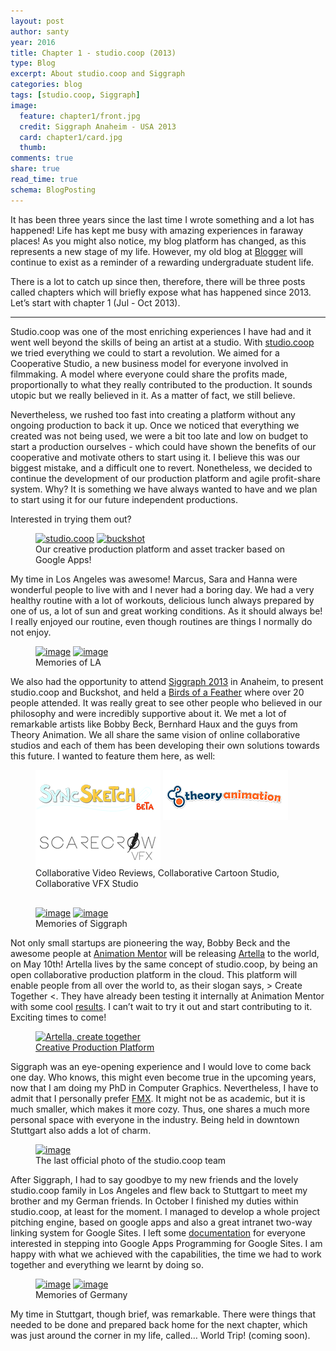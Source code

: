 ```yaml
---
layout: post
author: santy
year: 2016
title: Chapter 1 - studio.coop (2013)
type: Blog
excerpt: About studio.coop and Siggraph
categories: blog
tags: [studio.coop, Siggraph]
image:
  feature: chapter1/front.jpg
  credit: Siggraph Anaheim - USA 2013
  card: chapter1/card.jpg
  thumb:
comments: true
share: true
read_time: true
schema: BlogPosting
---
```

It has been three years since the last time I wrote something and a lot has happened! Life has kept me busy with amazing experiences in faraway places! As you might also notice, my blog platform has changed, as this represents a new stage of my life. However, my old blog at  [Blogger](http://santiagomontesdeoca.blogspot.sg/) will continue to exist as a reminder of a rewarding undergraduate student life.

There is a lot to catch up since then, therefore, there will be three posts called chapters which will briefly expose what has happened since 2013. Let’s start with chapter 1 (Jul - Oct 2013).

---

Studio.coop was one of the most enriching experiences I have had and it went well beyond the skills of being an artist at a studio. With  [studio.coop](https://sites.google.com/a/studio.coop/v1/) we tried everything we could to start a revolution. We aimed for a Cooperative Studio, a new business model for everyone involved in filmmaking. A model where everyone could share the profits made, proportionally to what they really contributed to the production. It sounds utopic but we really believed in it. As a matter of fact, we still believe.

Nevertheless, we rushed too fast into creating a platform without any ongoing production to back it up. Once we noticed that everything we created was not being used, we were a bit too late and low on budget to start a production ourselves - which could have shown the benefits of our cooperative and motivate others to start using it. I believe this was our biggest mistake, and a difficult one to revert. Nonetheless, we decided to continue the development of our production platform and agile profit-share system. Why? It is something we have always wanted to have and we plan to start using it for our future independent productions.

Interested in trying them out?

<!-- LOGOS OF STUDIO.COOP AND BUCKSHOT -->
<figure class="pull-center no-shadows custom">
 	<a href="https://sites.google.com/a/studio.coop/v1/" target="_blank"><img src="{{site.url}}/images/chapter1/studiocoop.png" alt="studio.coop" style="margin-right=50px"></a>
 	<a href="http://buckshot.vfx2.com/" target="_blank"><img src="{{site.url}}/images/chapter1/buckshot.png" alt="buckshot"></a>
  <figcaption>Our creative production platform and asset tracker based on Google Apps!</figcaption>
</figure>

My time in Los Angeles was awesome! Marcus, Sara and Hanna were wonderful people to live with and I never had a boring day. We had a very healthy routine with a lot of workouts, delicious lunch always prepared by one of us, a lot of sun and great working conditions. As it should always be! I really enjoyed our routine, even though routines are things I normally do not enjoy.

<!-- PHOTOS OF lA -->
<figure class="half">
	<a href="{{site.url}}/images/chapter1/la1.jpg"><img src="{{site.url}}/images/chapter1/la1_low.jpg" alt="image"></a>
  <a href="{{site.url}}/images/chapter1/la2.jpg"><img src="{{site.url}}/images/chapter1/la2_low.jpg" alt="image"></a>
	<figcaption>Memories of LA</figcaption>
</figure>

We also had the opportunity to attend  [Siggraph 2013](http://s2013.siggraph.org/) in Anaheim, to present studio.coop and Buckshot, and held a [Birds of a Feather](http://s2013.siggraph.org/attendees/birds-feather/events/madding-crowd) where over 20 people attended. It was really great to see other people who believed in our philosophy and were incredibly supportive about it. We met a lot of remarkable artists like Bobby Beck, Bernhard Haux and the guys from Theory Animation. We all share the same vision of online collaborative studios and each of them has been developing their own solutions towards this future. I wanted to feature them here, as well:

<!-- LOGOS OF STARTUPS -->
<figure class="third no-shadows" >
	<a href="http://syncsketch.com/" target="_blank"><img src="../../images/chapter1/syncsketch.png" alt="Sync Sketch" style="margin-bottom: -5px"></a>
	<a href="https://theoryanimation.com/" target="_blank"><img src="../../images/chapter1/theoryanimation.png" alt="Theory Animation" style="margin-bottom: -5px"></a>
	<a href="https://www.scarecrowvfx.com/" target="_blank"><img src="../../images/chapter1/scarecrow.png" alt="Scarecrow VFX" style="margin-bottom: -5px"></a>
	<figcaption style="margin-bottom: 30px">Collaborative Video Reviews, Collaborative Cartoon Studio, Collaborative VFX Studio</figcaption>
</figure>

<!-- PHOTOS OF SIGGRAPH -->
<figure class="half">
	<a href="{{site.url}}/images/chapter1/siggraph1.jpg"><img src="{{site.url}}/images/chapter1/siggraph1_low.jpg" alt="image"></a>
  <a href="{{site.url}}/images/chapter1/siggraph2.jpg"><img src="{{site.url}}/images/chapter1/siggraph2_low.jpg" alt="image"></a>
	<figcaption>Memories of Siggraph</figcaption>
</figure>

Not only small startups are pioneering the way, Bobby Beck and the awesome people at [Animation Mentor](http://www.animationmentor.com/) will be releasing [Artella](http://www.artella.com/) to the world, on May 10th! Artella lives by the same concept of studio.coop, by being an open collaborative production platform in the cloud. This platform will enable people from all over the world to, as their slogan says, > Create Together <. They have already been testing it internally at Animation Mentor with some cool [results](https://vimeo.com/154871664). I can’t wait to try it out and start contributing to it. Exciting times to come!

<!-- LOGOS OF ARTELLA -->
<figure class="pull-center no-shadows custom">
  <a href="http://www.artella.com/">
  <img src="{{site.url}}/images/chapter1/artella.png" alt="Artella, create together"></a>
  <figcaption><a href="http://www.artella.com/">Creative Production Platform</a></figcaption>
</figure>

Siggraph was an eye-opening experience and I would love to come back one day. Who knows, this might even become true in the upcoming years, now that I am doing my PhD in Computer Graphics. Nevertheless, I have to admit that I personally prefer  [FMX](http://www.fmx.de/). It might not be as academic, but it is much smaller, which makes it more cozy. Thus, one shares a much more personal space with everyone in the industry. Being held in downtown Stuttgart also adds a lot of charm.

<!-- lAST PICTURE OF lA -->
<figure>
	<a href="{{site.url}}/images/chapter1/studiocoop1.jpg"><img src="{{site.url}}/images/chapter1/studiocoop1_low.jpg" alt="image"></a>
	<figcaption>The last official photo of the studio.coop team</figcaption>
</figure>

After Siggraph, I had to say goodbye to my new friends and the lovely studio.coop family in Los Angeles and flew back to Stuttgart to meet my brother and my German friends. In October I finished my duties within studio.coop, at least for the moment. I managed to develop a whole project pitching engine, based on google apps and also a great intranet two-way linking system for Google Sites. I left some  [documentation](https://docs.google.com/document/d/1MNs-D-X9VH3u5YI6761dgJZ97MV4PDvyhQUM5a7Z-qo/) for everyone interested in stepping into Google Apps Programming for Google Sites. I am happy with what we achieved with the capabilities, the time we had to work together and everything we learnt by doing so.

<!-- PHOTOS OF STUTTGART -->
<figure class="half">
	<a href="{{site.url}}/images/chapter1/stuttgart2.jpg"><img src="{{site.url}}/images/chapter1/stuttgart2_low.jpg" alt="image"></a>
  <a href="{{site.url}}/images/chapter1/stuttgart1.jpg"><img src="{{site.url}}/images/chapter1/stuttgart1_low.jpg" alt="image"></a>
	<figcaption>Memories of Germany</figcaption>
</figure>

My time in Stuttgart, though brief, was remarkable. There were things that needed to be done and prepared back home for the next chapter, which was just around the corner in my life, called… World Trip! (coming soon).
